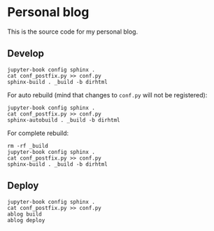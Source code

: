 # Personal blog

This is the source code for my personal blog.

## Develop

```
jupyter-book config sphinx .
cat conf_postfix.py >> conf.py
sphinx-build . _build -b dirhtml
```

For auto rebuild (mind that changes to `conf.py` will not be registered):

```
jupyter-book config sphinx .
cat conf_postfix.py >> conf.py
sphinx-autobuild . _build -b dirhtml
```

For complete rebuild:

```
rm -rf _build
jupyter-book config sphinx .
cat conf_postfix.py >> conf.py
sphinx-build . _build -b dirhtml
```

## Deploy

```
jupyter-book config sphinx .
cat conf_postfix.py >> conf.py
ablog build
ablog deploy
```
